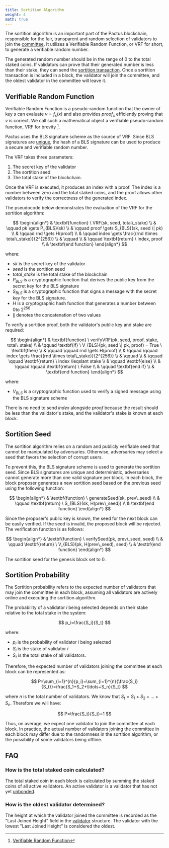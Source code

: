 ```yaml
---
title: Sortition Algorithm
weight: 4
math: true
---
```


The sortition algorithm is an important part of the Pactus blockchain, responsible for the fair, transparent
and random selection of validators to join the [committee](/docs/concepts/consensus/committee/).
It utilizes a Verifiable Random Function, or VRF for short, to generate a verifiable random number.

The generated random number should be in the range of 0 to the total staked coins.
If validators can prove that their generated number is less than their stake,
they can send the [sortition transaction](/docs/concepts/transaction/sortition/).
Once a sortition transaction is included in a block, the validator will join the committee,
and the oldest validator in the committee will leave it.

## Verifiable Random Function

Verifiable Random Function is a pseudo-random function that the owner of key $s$ can evaluate $v = f_s(x)$ and also provides
$proof_{x}$ efficiently proving that $v$ is correct. We call such a mathematical
object a verifiable pseudo-random function, VRF for brevity [^first].

Pactus uses the BLS signature scheme as the source of VRF.
Since BLS signatures are [unique](/docs/concepts/blockchain/cryptography/#non-malleability),
the hash of a BLS signature can be used to produce a secure and verifiable random number.

The VRF takes three parameters:

1. The secret key of the validator
2. The sortition seed
3. The total stake of the blockchain.

Once the VRF is executed, it produces an index with a proof.
The index is a number between zero and the total staked coins, and the proof allows other validators to verify the correctness
of the generated index.

The pseudocode below demonstrates the evaluation of the VRF for the sortition algorithm:

$$
\begin{align*}
& \textbf{function} \ VRF(sk, seed, total\_stake) \\
& \qquad pk \gets P_{BLS}(sk) \\
& \qquad proof \gets S_{BLS}(sk, seed \| pk) \\
& \qquad rnd \gets H(proof) \\
& \qquad index \gets \frac{(rnd \times total\_stake)}{2^{256}} \\
& \qquad \\
& \qquad \textbf{return} \ index, proof \\
& \textbf{end function}
\end{align*}
$$

where:

- $sk$ is the secret key of the validator
- $seed$ is the sortition seed
- $total\_stake$ is the total stake of the blockchain
- $P_{BLS}$ is a cryptographic function that derives the public key from the secret key for the BLS signature
- $S_{BLS}$ is a cryptographic function that signs a message with the secret key for the BLS signature.
- $H$ is a cryptographic hash function that generates a number between $0$to $2 ^{256}$
- $\|$ denotes the concatenation of two values

To verify a sortition proof, both the validator's public key and stake are required:

$$
\begin{align*}
& \textbf{function} \ verifyVRF(pk, seed, proof, stake, total\_stake) \\
& \qquad \textbf{if} \ V_{BLS}(pk, seed \| pk, proof) = True \ \textbf{then} \\
& \qquad \qquad rnd \gets H(proof) \\
& \qquad \qquad index \gets \frac{(rnd \times total\_stake)}{2^{256}} \\
& \qquad \\
& \qquad  \qquad \textbf{return} \ index \leqslant stake \\
& \qquad  \textbf{else} \\
& \qquad  \qquad \textbf{return} \ False \\
& \qquad  \textbf{end if} \\
& \textbf{end function}
\end{align*}
$$

where:

- $V_{BLS}$ is a cryptographic function used to verify a signed message using the BLS signature scheme

There is no need to send $index$ alongside $proof$ because the
result should be less than the validator's stake, and the validator's stake is known at each block.

## Sortition Seed

The sortition algorithm relies on a random and publicly verifiable seed that cannot be manipulated by adversaries.
Otherwise, adversaries may select a seed that favors the selection of corrupt users.

To prevent this, the BLS signature scheme is used to generate the sortition seed.
Since BLS signatures are unique and deterministic, adversaries cannot generate more than one valid signature per block.
In each block, the block proposer generates a new sortition seed based on the previous seed using the following function:

$$
\begin{align*}
& \textbf{function} \ generateSeed(sk, prev\_seed) \\
& \qquad \textbf{return} \ S_{BLS}(sk, H(prev\_seed)) \\
& \textbf{end function}
\end{align*}
$$

Since the proposer's public key is known, the seed for the next block can be easily verified.
If the seed is invalid, the proposed block will be rejected.
The verification function is as follows:

$$
\begin{align*}
& \textbf{function} \ verifySeed(pk, prev\_seed, seed) \\
& \qquad \textbf{return} \ V_{BLS}(pk, H(prev\_seed), seed) \\
& \textbf{end function}
\end{align*}
$$

The sortition seed for the genesis block set to 0.

## Sortition Probability

The Sortition probability refers to the expected number of validators that may join the committee in each block,
assuming all validators are actively online and executing the sortition algorithm.

The probability of a validator $i$ being selected depends on their stake relative to the total stake in the system:

$$
p_i=\frac{S_i}{S_t}
$$

where:

- $p_i$ is the probability of validator $i$ being selected
- $S_i$​ is the stake of validator $i$
- $S_t$​ is the total stake of all validators.

Therefore, the expected number of validators joining the committee at each block can be represented as:

$$
P=\sum_{i=1}^{n}{p_i}=\sum_{i=1}^{n}{\frac{S_i}{S_t}}=\frac{S_1+S_2+\ldots+S_n}{S_t}
$$

where $n$ is the total number of validators. We know that $S_t={S_1+S_2+\ldots+S_n}$. Therefore we will have:

$$
P=\frac{S_t}{S_t}=1
$$

Thus, on average, we expect one validator to join the committee at each block.
In practice, the actual number of validators joining the committee in each block
may differ due to the randomness in the sortition algorithm, or the possibility of some validators being offline.

## FAQ

### How is the total staked coin calculated?

The total staked coin in each block is calculated by summing the staked coins of all active validators.
An active validator is a validator that has not yet [unbonded](/docs/concepts/transaction/unbond/).

### How is the oldest validator determined?

The height at which the validator joined the committee is recorded as the "Last Joined Height" field in
the [validator](/docs/concepts/blockchain/validator/) structure.
The validator with the lowest "Last Joined Height" is considered the oldest.

[^first]: [Verifiable Random Function](https://people.csail.mit.edu/silvio/Selected%20Scientific%20Papers/Pseudo%20Randomness/Verifiable_Random_Functions.pdf)
